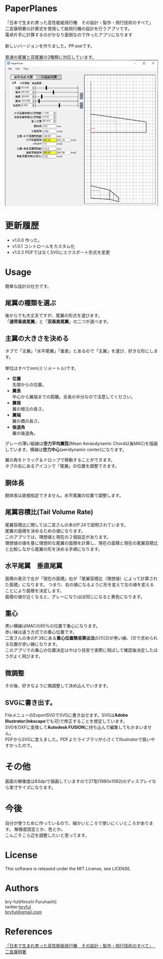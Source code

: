 ﻿# PaperPlanes
「日本で生まれ育った高性能紙飛行機　その設計・製作・飛行技術のすべて」　二宮康明著の計算式を使用して紙飛行機の設計を行うアプリです。<br>
電卓片手に計算するのがかなり面倒なので作ったアプリになります<br>
<br>
新しいバージョンを作りました。PP.exeです。<br>
<br>
普通の尾翼と双尾翼の2種類に対応しています。<br>
![PaperPlanes](pp.png)<br>

# 更新履歴

* v1.0.0 作った。
* v1.0.1 コントロールをカスタム化
* v1.0.2 PDFではなくSVGにエクスポート形式を変更


# Usage
簡単な設計の仕方です。

## 尾翼の種類を選ぶ
後からでも大丈夫ですが、尾翼の形式を選びます。<br>
「**通常垂直尾翼**」と「**双垂直尾翼**」の二つが選べます。<br>

## 主翼の大きさを決める
タブで「主翼」「水平尾翼」「垂直」とあるので「主翼」を選び、好きな形にします。<br>
<br>
単位はすべてmm(ミリメートル)です。

* **位置**<br>先頭からの位置。
* **翼長**<br>中心から翼端までの距離。全長の半分なので注意してください。
* **翼根**<br>翼の根元の長さ。
* **翼端**<br>翼の橋の長さ。
* **後退角**<br>翼の後退角。

グレーの薄い縦線は**空力平均翼弦**(Mean Aeraodynamic Chord以後MAC)を描画しています。横線は**空力中心**(aeridynamic center)になります。<br>

翼の角をドラッグ＆ドロップで移動することができます。<br>
タブの右にあるアイコンで「尾翼」の位置を調整できます。<br>

## 胴体長
胴体長は直接指定できません。水平尾翼の位置で調整します。

## 尾翼容積比(Tail Volume Rate)
尾翼容積比に関しては二宮さんの本のP.24で説明されています。<br>
尾翼の面積を決めるための値になります。<br>
このアプリでは、理想値と現在の２個設定があります。<br>
理想値の値を基に理想的な尾翼の面積を計算し、現在の面積と現在の尾翼容積比と比較しながら尾翼の形を決める手順になります。

## 水平尾翼　垂直尾翼
面積の表示で左が「現在の面積」右が「尾翼容積比（理想値）によって計算された面積」になります。
つまり、右の値になるように形を変えて左の値を変えることにより面積を決定します。<br>
面積の値が近くなると、グレーになりほぼ同じになると黄色になります。<br>

## 重心
黒い横線はMACの85%の位置で重心になります。<br>
赤い線は違う方式での重心位置です。<br>
二宮さんの本のP.38にある**重心位置簡易算出法**の(1)(2)が黒い線、(3)で求められる位置が赤い線になります。<br>
このアプリでの重心の位置決定はやはり目安で実際に飛ばして確認後決定したほうがよく飛びます。

## 微調整
その後、好きなように微調整して決め込んでいきます。

## SVGに書き出す。
FileメニューのExportSVGでSVGに書き出せます。SVGは**Adobe Illustrator**(**Inkscape**でも可)で修正することを想定しています。<br>
SVGをDXFに変換して**Autodesk FUSION**に持ち込んで編集してもかまいません。<br>
PDFからSVGに変えました。PDFよりライブラリが小さくてIllustratorで扱いやすかったので。


# その他

画面の解像度は83dpiで描画していますので27型(1980x1082)のディスプレイなら実寸サイズになります。

# 今後

自分が使うために作っているので、細かいところで使いにくいところがあります。
解像度固定とか、色とか。<br>
こんごそこら辺を調整したいと思ってます。<br>



# License

This software is released under the MIT License, see LICENSE.<br>

# Authors

bry-ful(Hiroshi Furuhashi)<br>
twitter:[bryful](https://twitter.com/bryful)<br>
bryful@gmail.com<br>

# References
[「日本で生まれ育った高性能紙飛行機　その設計・製作・飛行技術のすべて」　二宮康明著](https://www.amazon.co.jp/%E9%AB%98%E6%80%A7%E8%83%BD%E7%B4%99%E9%A3%9B%E8%A1%8C%E6%A9%9F-%E3%81%9D%E3%81%AE%E8%A8%AD%E8%A8%88%E3%83%BB%E8%A3%BD%E4%BD%9C%E3%83%BB%E9%A3%9B%E8%A1%8C%E6%8A%80%E8%A1%93%E3%81%AE%E3%81%99%E3%81%B9%E3%81%A6-%E4%BA%8C%E5%AE%AE-%E5%BA%B7%E6%98%8E/dp/4416313071)

